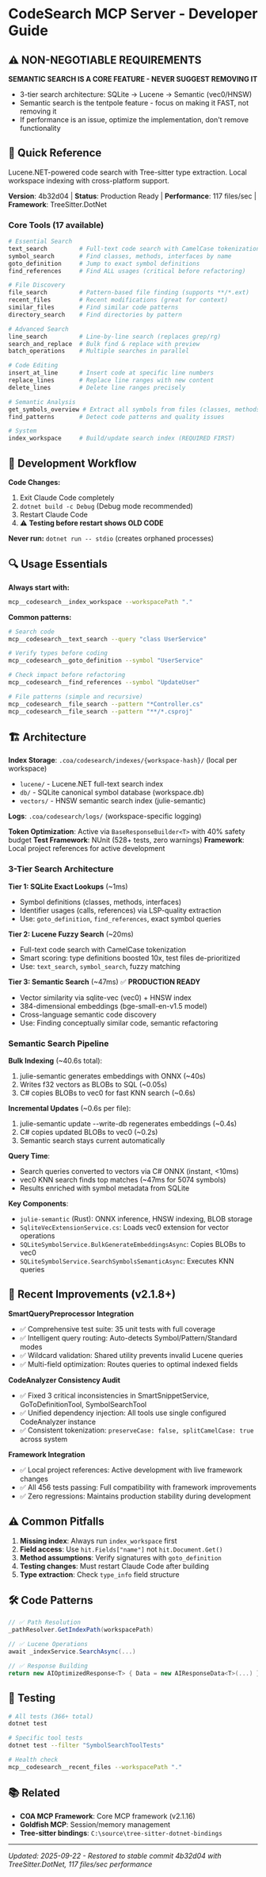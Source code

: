 # CodeSearch MCP Server - Developer Guide

## ⚠️ NON-NEGOTIABLE REQUIREMENTS

**SEMANTIC SEARCH IS A CORE FEATURE - NEVER SUGGEST REMOVING IT**
- 3-tier search architecture: SQLite → Lucene → Semantic (vec0/HNSW)
- Semantic search is the tentpole feature - focus on making it FAST, not removing it
- If performance is an issue, optimize the implementation, don't remove functionality

## 🎯 Quick Reference

Lucene.NET-powered code search with Tree-sitter type extraction. Local workspace indexing with cross-platform support.

**Version**: 4b32d04 | **Status**: Production Ready | **Performance**: 117 files/sec | **Framework**: TreeSitter.DotNet

### Core Tools (17 available)

```bash
# Essential Search
text_search         # Full-text code search with CamelCase tokenization
symbol_search       # Find classes, methods, interfaces by name
goto_definition     # Jump to exact symbol definitions
find_references     # Find ALL usages (critical before refactoring)

# File Discovery
file_search         # Pattern-based file finding (supports **/*.ext)
recent_files        # Recent modifications (great for context)
similar_files       # Find similar code patterns
directory_search    # Find directories by pattern

# Advanced Search
line_search         # Line-by-line search (replaces grep/rg)
search_and_replace  # Bulk find & replace with preview
batch_operations    # Multiple searches in parallel

# Code Editing
insert_at_line      # Insert code at specific line numbers
replace_lines       # Replace line ranges with new content
delete_lines        # Delete line ranges precisely

# Semantic Analysis
get_symbols_overview # Extract all symbols from files (classes, methods, etc.)
find_patterns       # Detect code patterns and quality issues

# System
index_workspace     # Build/update search index (REQUIRED FIRST)
```

## 🚨 Development Workflow

**Code Changes:**

1. Exit Claude Code completely
2. `dotnet build -c Debug` (Debug mode recommended)
3. Restart Claude Code
4. ⚠️ **Testing before restart shows OLD CODE**

**Never run:** `dotnet run -- stdio` (creates orphaned processes)

## 🔍 Usage Essentials

**Always start with:**

```bash
mcp__codesearch__index_workspace --workspacePath "."
```

**Common patterns:**

```bash
# Search code
mcp__codesearch__text_search --query "class UserService"

# Verify types before coding
mcp__codesearch__goto_definition --symbol "UserService"

# Check impact before refactoring
mcp__codesearch__find_references --symbol "UpdateUser"

# File patterns (simple and recursive)
mcp__codesearch__file_search --pattern "*Controller.cs"
mcp__codesearch__file_search --pattern "**/*.csproj"
```

## 🏗️ Architecture

**Index Storage**: `.coa/codesearch/indexes/{workspace-hash}/` (local per workspace)
- `lucene/` - Lucene.NET full-text search index
- `db/` - SQLite canonical symbol database (workspace.db)
- `vectors/` - HNSW semantic search index (julie-semantic)

**Logs**: `.coa/codesearch/logs/` (workspace-specific logging)

**Token Optimization**: Active via `BaseResponseBuilder<T>` with 40% safety budget
**Test Framework**: NUnit (528+ tests, zero warnings)
**Framework**: Local project references for active development

### 3-Tier Search Architecture

**Tier 1: SQLite Exact Lookups** (~1ms)
- Symbol definitions (classes, methods, interfaces)
- Identifier usages (calls, references) via LSP-quality extraction
- Use: `goto_definition`, `find_references`, exact symbol queries

**Tier 2: Lucene Fuzzy Search** (~20ms)
- Full-text code search with CamelCase tokenization
- Smart scoring: type definitions boosted 10x, test files de-prioritized
- Use: `text_search`, `symbol_search`, fuzzy matching

**Tier 3: Semantic Search** (~47ms) ✅ **PRODUCTION READY**
- Vector similarity via sqlite-vec (vec0) + HNSW index
- 384-dimensional embeddings (bge-small-en-v1.5 model)
- Cross-language semantic code discovery
- Use: Finding conceptually similar code, semantic refactoring

### Semantic Search Pipeline

**Bulk Indexing** (~40.6s total):
1. julie-semantic generates embeddings with ONNX (~40s)
2. Writes f32 vectors as BLOBs to SQL (~0.05s)
3. C# copies BLOBs to vec0 for fast KNN search (~0.6s)

**Incremental Updates** (~0.6s per file):
1. julie-semantic update --write-db regenerates embeddings (~0.4s)
2. C# copies updated BLOBs to vec0 (~0.2s)
3. Semantic search stays current automatically

**Query Time**:
- Search queries converted to vectors via C# ONNX (instant, <10ms)
- vec0 KNN search finds top matches (~47ms for 5074 symbols)
- Results enriched with symbol metadata from SQLite

**Key Components**:
- `julie-semantic` (Rust): ONNX inference, HNSW indexing, BLOB storage
- `SqliteVecExtensionService.cs`: Loads vec0 extension for vector operations
- `SQLiteSymbolService.BulkGenerateEmbeddingsAsync`: Copies BLOBs to vec0
- `SQLiteSymbolService.SearchSymbolsSemanticAsync`: Executes KNN queries

## 🚀 Recent Improvements (v2.1.8+)

**SmartQueryPreprocessor Integration**

- ✅ Comprehensive test suite: 35 unit tests with full coverage
- ✅ Intelligent query routing: Auto-detects Symbol/Pattern/Standard modes
- ✅ Wildcard validation: Shared utility prevents invalid Lucene queries
- ✅ Multi-field optimization: Routes queries to optimal indexed fields

**CodeAnalyzer Consistency Audit**

- ✅ Fixed 3 critical inconsistencies in SmartSnippetService, GoToDefinitionTool, SymbolSearchTool
- ✅ Unified dependency injection: All tools use single configured CodeAnalyzer instance
- ✅ Consistent tokenization: `preserveCase: false, splitCamelCase: true` across system

**Framework Integration**

- ✅ Local project references: Active development with live framework changes
- ✅ All 456 tests passing: Full compatibility with framework improvements
- ✅ Zero regressions: Maintains production stability during development

## ⚠️ Common Pitfalls

1. **Missing index**: Always run `index_workspace` first
2. **Field access**: Use `hit.Fields["name"]` not `hit.Document.Get()`
3. **Method assumptions**: Verify signatures with `goto_definition`
4. **Testing changes**: Must restart Claude Code after building
5. **Type extraction**: Check `type_info` field structure

## 🛠️ Code Patterns

```csharp
// ✅ Path Resolution
_pathResolver.GetIndexPath(workspacePath)

// ✅ Lucene Operations
await _indexService.SearchAsync(...)

// ✅ Response Building
return new AIOptimizedResponse<T> { Data = new AIResponseData<T>(...) }
```

## 🧪 Testing

```bash
# All tests (366+ total)
dotnet test

# Specific tool tests
dotnet test --filter "SymbolSearchToolTests"

# Health check
mcp__codesearch__recent_files --workspacePath "."
```

## 📚 Related

- **COA MCP Framework**: Core MCP framework (v2.1.16)
- **Goldfish MCP**: Session/memory management
- **Tree-sitter bindings**: `C:\source\tree-sitter-dotnet-bindings`

---

_Updated: 2025-09-22 - Restored to stable commit 4b32d04 with TreeSitter.DotNet, 117 files/sec performance_

